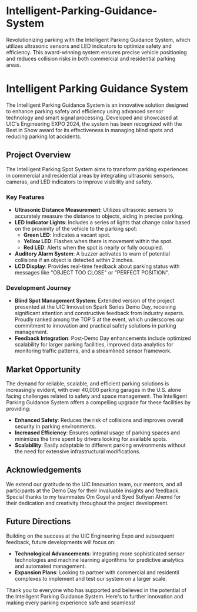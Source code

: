 # Intelligent-Parking-Guidance-System
Revolutionizing parking with the Intelligent Parking Guidance System, which utilizes ultrasonic sensors and LED indicators to optimize safety and efficiency. This award-winning system ensures precise vehicle positioning and reduces collision risks in both commercial and residential parking areas.


# Intelligent Parking Guidance System

The Intelligent Parking Guidance System is an innovative solution designed to enhance parking safety and efficiency using advanced sensor technology and smart signal processing. Developed and showcased at UIC's Engineering EXPO 2024, the system has been recognized with the Best in Show award for its effectiveness in managing blind spots and reducing parking lot accidents.

## Project Overview

The Intelligent Parking Spot System aims to transform parking experiences in commercial and residential areas by integrating ultrasonic sensors, cameras, and LED indicators to improve visibility and safety.

### Key Features

- **Ultrasonic Distance Measurement**: Utilizes ultrasonic sensors to accurately measure the distance to objects, aiding in precise parking.
- **LED Indicator Lights**: Includes a series of lights that change color based on the proximity of the vehicle to the parking spot:
  - **Green LED**: Indicates a vacant spot.
  - **Yellow LED**: Flashes when there is movement within the spot.
  - **Red LED**: Alerts when the spot is nearly or fully occupied.
- **Auditory Alarm System**: A buzzer activates to warn of potential collisions if an object is detected within 2 inches.
- **LCD Display**: Provides real-time feedback about parking status with messages like "OBJECT TOO CLOSE" or "PERFECT POSITION".

### Development Journey

- **Blind Spot Management System**: Extended version of the project presented at the UIC Innovation Spark Series Demo Day, receiving significant attention and constructive feedback from industry experts. Proudly ranked among the TOP 5 at the event, which underscores our commitment to innovation and practical safety solutions in parking management.
- **Feedback Integration**: Post-Demo Day enhancements include optimized scalability for larger parking facilities, improved data analytics for monitoring traffic patterns, and a streamlined sensor framework.


## Market Opportunity

The demand for reliable, scalable, and efficient parking solutions is increasingly evident, with over 40,000 parking garages in the U.S. alone facing challenges related to safety and space management. The Intelligent Parking Guidance System offers a compelling upgrade for these facilities by providing:
- **Enhanced Safety**: Reduces the risk of collisions and improves overall security in parking environments.
- **Increased Efficiency**: Ensures optimal usage of parking spaces and minimizes the time spent by drivers looking for available spots.
- **Scalability**: Easily adaptable to different parking environments without the need for extensive infrastructural modifications.

## Acknowledgements

We extend our gratitude to the UIC Innovation team, our mentors, and all participants at the Demo Day for their invaluable insights and feedback.
Special thanks to my teammates Om Goyal and Syed Sufiyan Ahemd for their dedication and creativity throughout the project development.

## Future Directions

Building on the success at the UIC Engineering Expo and subsequent feedback, future developments will focus on:
- **Technological Advancements**: Integrating more sophisticated sensor technologies and machine learning algorithms for predictive analytics and automated management.
- **Expansion Plans**: Looking to partner with commercial and residentil complexes to implement and test our system on a larger scale.

Thank you to everyone who has supported and believed in the potential of the Intelligent Parking Guidance System. Here's to further innovation and making every parking experience safe and seamless!
